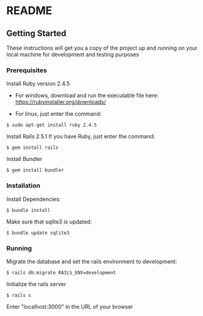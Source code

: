 # README

## Getting Started

These instructions will get you a copy of the project up and running on your local machine for development and testing purposes

### Prerequisites

Install Ruby version 2.4.5
- For windows, download and run the executable file here: https://rubyinstaller.org/downloads/

- For linux, just enter the command:
```
$ sudo apt-get install ruby 2.4.5
```

Install Rails 2.5.1
If you have Ruby, just enter the command:
```
$ gem install rails
```

Install Bundler
```
$ gem install bundler
```

### Installation

Install Dependencies:
```
$ bundle install
```

Make sure that sqlite3 is updated:
```
$ bundle update sqlite3
```

### Running

Migrate the database and set the rails environment to development:
```
$ rails db:migrate RAILS_ENV=development
```

Initialize the rails server
```
$ rails s
```

Enter "localhost:3000" in the URL of your browser
